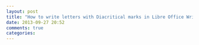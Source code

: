 ```yaml
---
layout: post
title: "How to write letters with Diacritical marks in Libre Office Writer"
date: 2013-09-27 20:52
comments: true
categories: 
---
```

